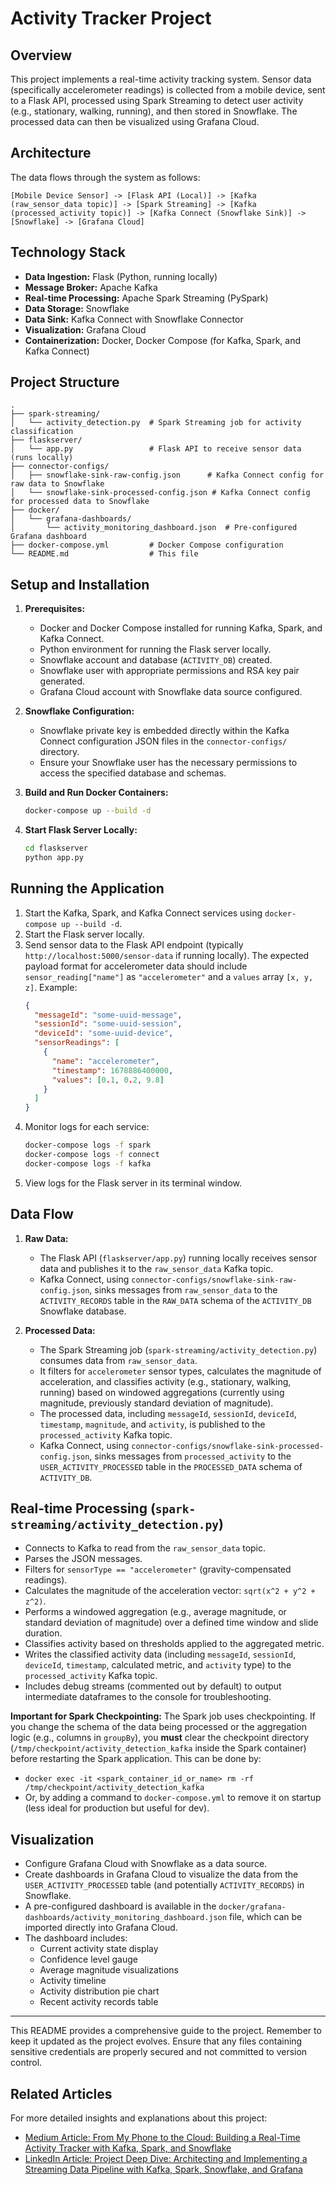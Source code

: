 # Activity Tracker Project

## Overview

This project implements a real-time activity tracking system. Sensor data (specifically accelerometer readings) is collected from a mobile device, sent to a Flask API, processed using Spark Streaming to detect user activity (e.g., stationary, walking, running), and then stored in Snowflake. The processed data can then be visualized using Grafana Cloud.

## Architecture

The data flows through the system as follows:

`[Mobile Device Sensor] -> [Flask API (Local)] -> [Kafka (raw_sensor_data topic)] -> [Spark Streaming] -> [Kafka (processed_activity topic)] -> [Kafka Connect (Snowflake Sink)] -> [Snowflake] -> [Grafana Cloud]`

## Technology Stack

*   **Data Ingestion:** Flask (Python, running locally)
*   **Message Broker:** Apache Kafka
*   **Real-time Processing:** Apache Spark Streaming (PySpark)
*   **Data Storage:** Snowflake
*   **Data Sink:** Kafka Connect with Snowflake Connector
*   **Visualization:** Grafana Cloud
*   **Containerization:** Docker, Docker Compose (for Kafka, Spark, and Kafka Connect)

## Project Structure

```
.
├── spark-streaming/
│   └── activity_detection.py  # Spark Streaming job for activity classification
├── flaskserver/
│   └── app.py                 # Flask API to receive sensor data (runs locally)
├── connector-configs/
│   ├── snowflake-sink-raw-config.json      # Kafka Connect config for raw data to Snowflake
│   └── snowflake-sink-processed-config.json # Kafka Connect config for processed data to Snowflake
├── docker/
│   └── grafana-dashboards/
│       └── activity_monitoring_dashboard.json  # Pre-configured Grafana dashboard
├── docker-compose.yml         # Docker Compose configuration
└── README.md                  # This file
```

## Setup and Installation

1.  **Prerequisites:**
    *   Docker and Docker Compose installed for running Kafka, Spark, and Kafka Connect.
    *   Python environment for running the Flask server locally.
    *   Snowflake account and database (`ACTIVITY_DB`) created.
    *   Snowflake user with appropriate permissions and RSA key pair generated.
    *   Grafana Cloud account with Snowflake data source configured.

2.  **Snowflake Configuration:**
    *   Snowflake private key is embedded directly within the Kafka Connect configuration JSON files in the `connector-configs/` directory.
    *   Ensure your Snowflake user has the necessary permissions to access the specified database and schemas.

3.  **Build and Run Docker Containers:**
    ```bash
    docker-compose up --build -d
    ```

4.  **Start Flask Server Locally:**
    ```bash
    cd flaskserver
    python app.py
    ```

## Running the Application

1.  Start the Kafka, Spark, and Kafka Connect services using `docker-compose up --build -d`.
2.  Start the Flask server locally.
3.  Send sensor data to the Flask API endpoint (typically `http://localhost:5000/sensor-data` if running locally). The expected payload format for accelerometer data should include `sensor_reading["name"]` as `"accelerometer"` and a `values` array `[x, y, z]`.
    Example:
    ```json
    {
      "messageId": "some-uuid-message",
      "sessionId": "some-uuid-session",
      "deviceId": "some-uuid-device",
      "sensorReadings": [
        {
          "name": "accelerometer",
          "timestamp": 1678886400000,
          "values": [0.1, 0.2, 9.8]
        }
      ]
    }
    ```
4.  Monitor logs for each service:
    ```bash
    docker-compose logs -f spark
    docker-compose logs -f connect
    docker-compose logs -f kafka
    ```
5.  View logs for the Flask server in its terminal window.

## Data Flow

1.  **Raw Data:**
    *   The Flask API (`flaskserver/app.py`) running locally receives sensor data and publishes it to the `raw_sensor_data` Kafka topic.
    *   Kafka Connect, using `connector-configs/snowflake-sink-raw-config.json`, sinks messages from `raw_sensor_data` to the `ACTIVITY_RECORDS` table in the `RAW_DATA` schema of the `ACTIVITY_DB` Snowflake database.

2.  **Processed Data:**
    *   The Spark Streaming job (`spark-streaming/activity_detection.py`) consumes data from `raw_sensor_data`.
    *   It filters for `accelerometer` sensor types, calculates the magnitude of acceleration, and classifies activity (e.g., stationary, walking, running) based on windowed aggregations (currently using magnitude, previously standard deviation of magnitude).
    *   The processed data, including `messageId`, `sessionId`, `deviceId`, `timestamp`, `magnitude`, and `activity`, is published to the `processed_activity` Kafka topic.
    *   Kafka Connect, using `connector-configs/snowflake-sink-processed-config.json`, sinks messages from `processed_activity` to the `USER_ACTIVITY_PROCESSED` table in the `PROCESSED_DATA` schema of `ACTIVITY_DB`.

## Real-time Processing (`spark-streaming/activity_detection.py`)

*   Connects to Kafka to read from the `raw_sensor_data` topic.
*   Parses the JSON messages.
*   Filters for `sensorType == "accelerometer"` (gravity-compensated readings).
*   Calculates the magnitude of the acceleration vector: `sqrt(x^2 + y^2 + z^2)`.
*   Performs a windowed aggregation (e.g., average magnitude, or standard deviation of magnitude) over a defined time window and slide duration.
*   Classifies activity based on thresholds applied to the aggregated metric.
*   Writes the classified activity data (including `messageId`, `sessionId`, `deviceId`, `timestamp`, calculated metric, and `activity` type) to the `processed_activity` Kafka topic.
*   Includes debug streams (commented out by default) to output intermediate dataframes to the console for troubleshooting.

**Important for Spark Checkpointing:**
The Spark job uses checkpointing. If you change the schema of the data being processed or the aggregation logic (e.g., columns in `groupBy`), you **must** clear the checkpoint directory (`/tmp/checkpoint/activity_detection_kafka` inside the Spark container) before restarting the Spark application. This can be done by:
  *   `docker exec -it <spark_container_id_or_name> rm -rf /tmp/checkpoint/activity_detection_kafka`
  *   Or, by adding a command to `docker-compose.yml` to remove it on startup (less ideal for production but useful for dev).

## Visualization

*   Configure Grafana Cloud with Snowflake as a data source.
*   Create dashboards in Grafana Cloud to visualize the data from the `USER_ACTIVITY_PROCESSED` table (and potentially `ACTIVITY_RECORDS`) in Snowflake.
*   A pre-configured dashboard is available in the `docker/grafana-dashboards/activity_monitoring_dashboard.json` file, which can be imported directly into Grafana Cloud.
*   The dashboard includes:
    *   Current activity state display
    *   Confidence level gauge
    *   Average magnitude visualizations
    *   Activity timeline
    *   Activity distribution pie chart
    *   Recent activity records table

---

This README provides a comprehensive guide to the project. Remember to keep it updated as the project evolves.
Ensure that any files containing sensitive credentials are properly secured and not committed to version control.

## Related Articles

For more detailed insights and explanations about this project:

* [Medium Article: From My Phone to the Cloud: Building a Real-Time Activity Tracker with Kafka, Spark, and Snowflake](https://medium.com/@gk0415439/from-my-phone-to-the-cloud-building-a-real-time-activity-tracker-with-kafka-spark-and-snowflake-4e528d0e83a7)
* [LinkedIn Article: Project Deep Dive: Architecting and Implementing a Streaming Data Pipeline with Kafka, Spark, Snowflake, and Grafana](https://www.linkedin.com/pulse/project-deep-dive-architecting-implementing-streaming-gaurav-kumar-a0w7c)

